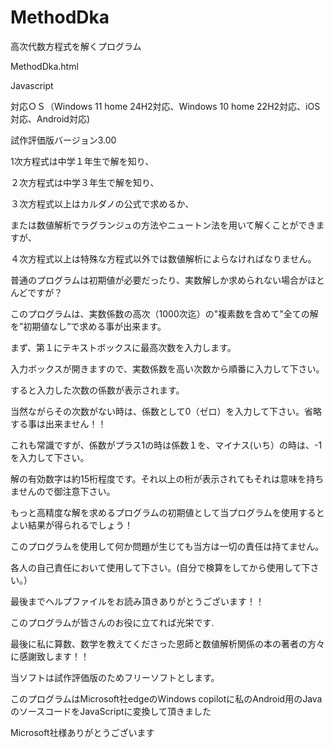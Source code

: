 # MethodDka
高次代数方程式を解くプログラム

MethodDka.html

Javascript

対応ＯＳ（Windows 11 home 24H2対応、Windows 10 home 22H2対応、iOS対応、Android対応)

試作評価版バージョン3.00

1次方程式は中学１年生で解を知り、

２次方程式は中学３年生で解を知り、

３次方程式以上はカルダノの公式で求めるか、

または数値解析でラグランジュの方法やニュートン法を用いて解くことができますが、

４次方程式以上は特殊な方程式以外では数値解析によらなければなりません。


普通のプログラムは初期値が必要だったり、実数解しか求められない場合がほとんどですが？

このプログラムは、実数係数の高次（1000次迄）の"複素数を含めて"全ての解を”初期値なし”で求める事が出来ます。

まず、第１にテキストボックスに最高次数を入力します。

入力ボックスが開きますので、実数係数を高い次数から順番に入力して下さい。

すると入力した次数の係数が表示されます。

当然ながらその次数がない時は、係数として0（ゼロ）を入力して下さい。省略する事は出来ません！！

これも常識ですが、係数がプラス1の時は係数１を、マイナス(いち）の時は、-1を入力して下さい。


解の有効数字は約15桁程度です。それ以上の桁が表示されてもそれは意味を持ちませんので御注意下さい。

もっと高精度な解を求めるプログラムの初期値として当プログラムを使用するとよい結果が得られるでしょう！


このプログラムを使用して何か問題が生じても当方は一切の責任は持てません。

各人の自己責任において使用して下さい。(自分で検算をしてから使用して下さい。）

最後までヘルプファイルをお読み頂きありがとうございます！！

このプログラムが皆さんのお役に立てれば光栄です.



最後に私に算数、数学を教えてくださった恩師と数値解析関係の本の著者の方々に感謝致します！！

当ソフトは試作評価版のためフリーソフトとします。

このプログラムはMicrosoft社edgeのWindows copilotに私のAndroid用のJavaのソースコードをJavaScriptに変換して頂きました

Microsoft社様ありがとうございます
